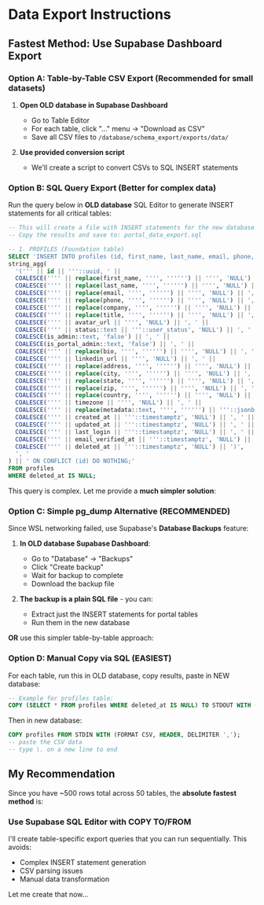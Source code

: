 # Data Export Instructions

## Fastest Method: Use Supabase Dashboard Export

### Option A: Table-by-Table CSV Export (Recommended for small datasets)

1. **Open OLD database in Supabase Dashboard**
   - Go to Table Editor
   - For each table, click "..." menu → "Download as CSV"
   - Save all CSV files to `/database/schema_export/exports/data/`

2. **Use provided conversion script**
   - We'll create a script to convert CSVs to SQL INSERT statements

### Option B: SQL Query Export (Better for complex data)

Run the query below in **OLD database** SQL Editor to generate INSERT statements for all critical tables:

```sql
-- This will create a file with INSERT statements for the new database
-- Copy the results and save to: portal_data_export.sql

-- 1. PROFILES (Foundation table)
SELECT 'INSERT INTO profiles (id, first_name, last_name, email, phone, company, title, avatar_url, status, is_admin, is_portal_admin, bio, linkedin_url, address, city, state, zip, country, timezone, metadata, created_at, updated_at, last_login, email_verified_at, deleted_at) VALUES ' ||
string_agg(
  '(''' || id || '''::uuid, ' ||
  COALESCE('''' || replace(first_name, '''', '''''') || '''', 'NULL') || ', ' ||
  COALESCE('''' || replace(last_name, '''', '''''') || '''', 'NULL') || ', ' ||
  COALESCE('''' || replace(email, '''', '''''') || '''', 'NULL') || ', ' ||
  COALESCE('''' || replace(phone, '''', '''''') || '''', 'NULL') || ', ' ||
  COALESCE('''' || replace(company, '''', '''''') || '''', 'NULL') || ', ' ||
  COALESCE('''' || replace(title, '''', '''''') || '''', 'NULL') || ', ' ||
  COALESCE('''' || avatar_url || '''', 'NULL') || ', ' ||
  COALESCE('''' || status::text || '''::user_status', 'NULL') || ', ' ||
  COALESCE(is_admin::text, 'false') || ', ' ||
  COALESCE(is_portal_admin::text, 'false') || ', ' ||
  COALESCE('''' || replace(bio, '''', '''''') || '''', 'NULL') || ', ' ||
  COALESCE('''' || linkedin_url || '''', 'NULL') || ', ' ||
  COALESCE('''' || replace(address, '''', '''''') || '''', 'NULL') || ', ' ||
  COALESCE('''' || replace(city, '''', '''''') || '''', 'NULL') || ', ' ||
  COALESCE('''' || replace(state, '''', '''''') || '''', 'NULL') || ', ' ||
  COALESCE('''' || replace(zip, '''', '''''') || '''', 'NULL') || ', ' ||
  COALESCE('''' || replace(country, '''', '''''') || '''', 'NULL') || ', ' ||
  COALESCE('''' || timezone || '''', 'NULL') || ', ' ||
  COALESCE('''' || replace(metadata::text, '''', '''''') || '''::jsonb', 'NULL::jsonb') || ', ' ||
  COALESCE('''' || created_at || '''::timestamptz', 'NULL') || ', ' ||
  COALESCE('''' || updated_at || '''::timestamptz', 'NULL') || ', ' ||
  COALESCE('''' || last_login || '''::timestamptz', 'NULL') || ', ' ||
  COALESCE('''' || email_verified_at || '''::timestamptz', 'NULL') || ', ' ||
  COALESCE('''' || deleted_at || '''::timestamptz', 'NULL') || ')',
  ', '
) || ' ON CONFLICT (id) DO NOTHING;'
FROM profiles
WHERE deleted_at IS NULL;
```

This query is complex. Let me provide a **much simpler solution**:

### Option C: Simple pg_dump Alternative (RECOMMENDED)

Since WSL networking failed, use Supabase's **Database Backups** feature:

1. **In OLD database Supabase Dashboard**:
   - Go to "Database" → "Backups"
   - Click "Create backup"
   - Wait for backup to complete
   - Download the backup file

2. **The backup is a plain SQL file** - you can:
   - Extract just the INSERT statements for portal tables
   - Run them in the new database

**OR** use this simpler table-by-table approach:

### Option D: Manual Copy via SQL (EASIEST)

For each table, run this in OLD database, copy results, paste in NEW database:

```sql
-- Example for profiles table:
COPY (SELECT * FROM profiles WHERE deleted_at IS NULL) TO STDOUT WITH (FORMAT CSV, HEADER, DELIMITER ',');
```

Then in new database:
```sql
COPY profiles FROM STDIN WITH (FORMAT CSV, HEADER, DELIMITER ',');
-- paste the CSV data
-- type \. on a new line to end
```

## My Recommendation

Since you have ~500 rows total across 50 tables, the **absolute fastest method** is:

### Use Supabase SQL Editor with COPY TO/FROM

I'll create table-specific export queries that you can run sequentially. This avoids:
- Complex INSERT statement generation
- CSV parsing issues
- Manual data transformation

Let me create that now...
